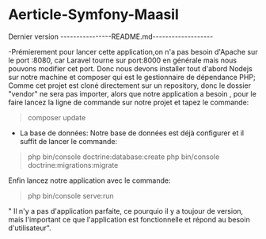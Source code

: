 # Aerticle-Symfony-Maasil
Dernier version
----------------README.md-------------------

-Prémierement pour lancer cette application,on n'a pas besoin d'Apache sur le port :8080,
car Laravel tourne sur port:8000 en générale mais nous pouvons modifier cet port.
Donc nous devons installer tout d'abord Nodejs sur notre machine et composer qui est le gestionnaire de 
dépendance PHP;
Comme cet projet est cloné directement sur un repository, donc le dossier "vendor" ne sera
pas importer, alors que notre application a besoin , pour le faire
lancez la ligne de commande sur notre projet et tapez le commande:
> composer update
- La base de données:
Notre base de données est déjà configurer et il suffit de lancer le commande:
>php bin/console doctrine:database:create
>php bin/console doctrine:migrations:migrate

Enfin lancez notre application avec le commande:
>php bin/console serve:run 

" Il n'y a pas d'application parfaite, ce pourquio il y a toujour de version,
mais l'important ce que l'application est fonctionnelle et répond au besoin
d'utilisateur".
